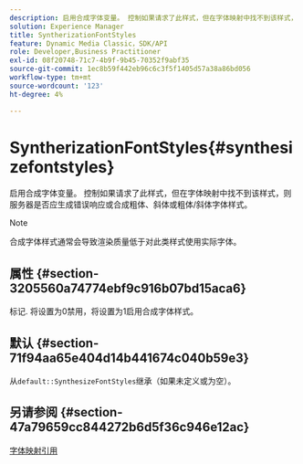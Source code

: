 ```yaml
---
description: 启用合成字体变量。 控制如果请求了此样式，但在字体映射中找不到该样式，则服务器是否应生成错误响应或合成粗体、斜体或粗体/斜体字体样式。
solution: Experience Manager
title: SyntherizationFontStyles
feature: Dynamic Media Classic，SDK/API
role: Developer,Business Practitioner
exl-id: 08f20748-71c7-4b9f-9b45-70352f9abf35
source-git-commit: 1ec8b59f442eb96c6c3f5f1405d57a38a86bd056
workflow-type: tm+mt
source-wordcount: '123'
ht-degree: 4%

---
```


# SyntherizationFontStyles{#synthesizefontstyles}

启用合成字体变量。 控制如果请求了此样式，但在字体映射中找不到该样式，则服务器是否应生成错误响应或合成粗体、斜体或粗体/斜体字体样式。

>[!NOTE]
>
>合成字体样式通常会导致渲染质量低于对此类样式使用实际字体。

## 属性 {#section-3205560a74774ebf9c916b07bd15aca6}

标记. 将设置为0禁用，将设置为1启用合成字体样式。

## 默认 {#section-71f94aa65e404d14b441674c040b59e3}

从`default::SynthesizeFontStyles`继承（如果未定义或为空）。

## 另请参阅 {#section-47a79659cc844272b6d5f36c946e12ac}

[字体映射引用](../../../../../is-api/image-catalog/image-serving-api-ref/c-image-catalog-reference/c-font-map-reference/c-font-map-reference.md#concept-f81f319d03c646c5a8ef87b3277dd37d)
